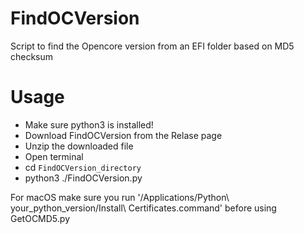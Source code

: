 # FindOCVersion
Script to find the Opencore version from an EFI folder based on MD5 checksum

# Usage
- Make sure python3 is installed!
- Download FindOCVersion from the Relase page
- Unzip the downloaded file
- Open terminal
- cd `FindOCVersion_directory`
- python3 ./FindOCVersion.py

For macOS make sure you run '/Applications/Python\ your_python_version/Install\ Certificates.command' before using GetOCMD5.py
